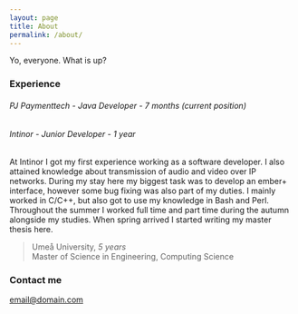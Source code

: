 ```yaml
---
layout: page
title: About
permalink: /about/
---
```


Yo, everyone. What is up?

### Experience


###### PJ Paymenttech - Java Developer - 7 months (current position) 


###### Intinor - Junior Developer - _1 year_



At Intinor I got my first experience working as a software developer. I also attained knowledge about transmission of audio and video over IP networks. During my stay here my biggest task was to develop an ember+ interface, however some bug fixing was also part of my duties. I mainly worked in C/C++, but also got to use my knowledge in Bash and Perl. Throughout the summer I worked full time and part time during the autumn alongside my studies. When spring arrived I started writing my master thesis here.


> Umeå University, _5 years_  
> Master of Science in Engineering, Computing Science 


### Contact me

[email@domain.com](mailto:email@domain.com)
